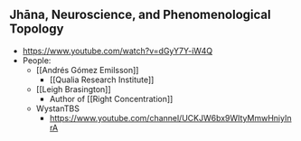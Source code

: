 ## Jhāna, Neuroscience, and Phenomenological Topology
- https://www.youtube.com/watch?v=dGyY7Y-iW4Q
- People:
	- [[Andrés Gómez Emilsson]]
		- [[Qualia Research Institute]]
	-  [[Leigh Brasington]]
		- Author of [[Right Concentration]]
	- WystanTBS
		- https://www.youtube.com/channel/UCKJW6bx9WItyMmwHniyInrA
